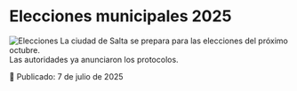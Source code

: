 
# Elecciones municipales 2025
![Elecciones](https://via.placeholder.com/600x200?text=Elecciones)
La ciudad de Salta se prepara para las elecciones del próximo octubre.  
Las autoridades ya anunciaron los protocolos.

📅 Publicado: 7 de julio de 2025
